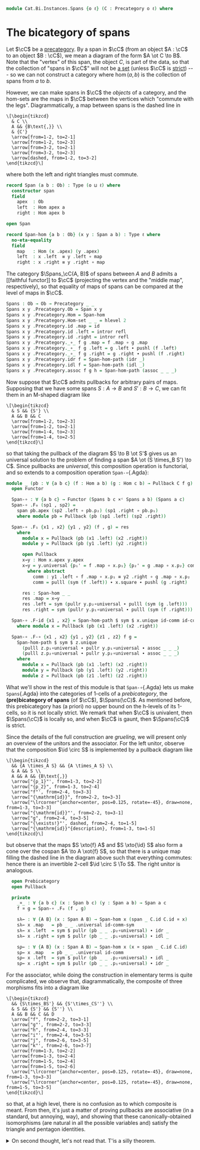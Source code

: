 <!--
```agda
open import Cat.Instances.Functor
open import Cat.Instances.Product
open import Cat.Diagram.Pullback
open import Cat.Bi.Base
open import Cat.Prelude

import Cat.Reasoning
```
-->

```agda
module Cat.Bi.Instances.Spans {o ℓ} (C : Precategory o ℓ) where
```

<!--
```agda
private module C = Cat.Reasoning C
open C
```
-->

# The bicategory of spans

Let $\cC$ be a [precategory]. By a span in $\cC$ (from an object
$A : \cC$ to an object $B : \cC$), we mean a diagram of the form
$A \ot C \to B$. Note that the "vertex" of this span, the object $C$, is
part of the data, so that the collection of "spans in $\cC$" will not
be [a set] (unless $\cC$ is [strict]) --- so we can not construct a
category where $\hom(a,b)$ is the collection of spans from $a$ to $b$.

[precategory]: Cat.Base.html
[a set]: 1Lab.HLevel.html#is-set
[strict]: Cat.Instances.StrictCat.html

However, we can make spans in $\cC$ the _objects_ of a category, and
the hom-sets are the maps in $\cC$ between the vertices which
"commute with the legs". Diagrammatically, a map between spans is the
dashed line in

~~~{.quiver}
\[\begin{tikzcd}
  & C \\
  A && {B\text{,}} \\
  & {C'}
  \arrow[from=1-2, to=2-1]
  \arrow[from=1-2, to=2-3]
  \arrow[from=3-2, to=2-1]
  \arrow[from=3-2, to=2-3]
  \arrow[dashed, from=1-2, to=3-2]
\end{tikzcd}\]
~~~

where both the left and right triangles must commute.

```agda
record Span (a b : Ob) : Type (o ⊔ ℓ) where
  constructor span
  field
    apex  : Ob
    left  : Hom apex a
    right : Hom apex b

open Span

record Span-hom {a b : Ob} (x y : Span a b) : Type ℓ where
  no-eta-equality
  field
    map   : Hom (x .apex) (y .apex)
    left  : x .left  ≡ y .left ∘ map
    right : x .right ≡ y .right ∘ map
```

<!--
```agda
open Span-hom
unquoteDecl H-Level-Span-hom = declare-record-hlevel 2 H-Level-Span-hom (quote Span-hom)

instance
  Underlying-Span : ∀ {a b} ⦃ _ : Underlying Ob ⦄ → Underlying (Span a b)
  Underlying-Span = record { ⌞_⌟ = λ S → ⌞ S .apex ⌟ }

Span-hom-path
  : {a b : Ob} {x y : Span a b} {f g : Span-hom x y}
  → f .map ≡ g .map → f ≡ g
Span-hom-path p i .map = p i
Span-hom-path {x = x} {y} {f} {g} p i .left j =
  is-set→squarep (λ i j → Hom-set _ _)
    (λ _ → x .left) (λ j → f .left j) (λ j → g .left j) (λ j → y .left ∘ p j) i j
Span-hom-path {x = x} {y} {f} {g} p i .right j =
  is-set→squarep (λ i j → Hom-set _ _)
    (λ _ → x .right) (λ j → f .right j) (λ j → g .right j) (λ j → y .right ∘ p j) i j
```
-->

The category $\Spans_\cC(A, B)$ of spans between $A$ and $B$ admits a
[[faithful functor]] to $\cC$ (projecting the vertex and the "middle
map", respectively), so that equality of maps of spans can be compared
at the level of maps in $\cC$.

```agda
Spans : Ob → Ob → Precategory _ _
Spans x y .Precategory.Ob = Span x y
Spans x y .Precategory.Hom = Span-hom
Spans x y .Precategory.Hom-set _ _ = hlevel 2
Spans x y .Precategory.id .map = id
Spans x y .Precategory.id .left = intror refl
Spans x y .Precategory.id .right = intror refl
Spans x y .Precategory._∘_ f g .map = f .map ∘ g .map
Spans x y .Precategory._∘_ f g .left = g .left ∙ pushl (f .left)
Spans x y .Precategory._∘_ f g .right = g .right ∙ pushl (f .right)
Spans x y .Precategory.idr f = Span-hom-path (idr _)
Spans x y .Precategory.idl f = Span-hom-path (idl _)
Spans x y .Precategory.assoc f g h = Span-hom-path (assoc _ _ _)
```

Now suppose that $\cC$ admits pullbacks for arbitrary pairs of maps.
Supposing that we have some spans $S : A \to B$ and $S' : B \to C$, we
can fit them in an M-shaped diagram like

~~~{.quiver}
\[\begin{tikzcd}
  & S && {S'} \\
  A && B && C
  \arrow[from=1-2, to=2-3]
  \arrow[from=1-2, to=2-1]
  \arrow[from=1-4, to=2-3]
  \arrow[from=1-4, to=2-5]
\end{tikzcd}\]
~~~

so that taking the pullback of the diagram $S \to B \ot S'$ gives us an
universal solution to the problem of finding a span $A \ot (S \times_B
S') \to C$. Since pullbacks are _universal_, this composition operation
is functorial, and so extends to a composition operation `Span-∘`{.Agda}:

```agda
module _ (pb : ∀ {a b c} (f : Hom a b) (g : Hom c b) → Pullback C f g) where
  open Functor

  Span-∘ : ∀ {a b c} → Functor (Spans b c ×ᶜ Spans a b) (Spans a c)
  Span-∘ .F₀ (sp1 , sp2) =
    span pb.apex (sp2 .left ∘ pb.p₂) (sp1 .right ∘ pb.p₁)
    where module pb = Pullback (pb (sp1 .left) (sp2 .right))

  Span-∘ .F₁ {x1 , x2} {y1 , y2} (f , g) = res
    where
      module x = Pullback (pb (x1 .left) (x2 .right))
      module y = Pullback (pb (y1 .left) (y2 .right))

      open Pullback
      x→y : Hom x.apex y.apex
      x→y = y.universal {p₁' = f .map ∘ x.p₁} {p₂' = g .map ∘ x.p₂} comm
        where abstract
          comm : y1 .left ∘ f .map ∘ x.p₁ ≡ y2 .right ∘ g .map ∘ x.p₂
          comm = pulll (sym (f .left)) ∙ x.square ∙ pushl (g .right)

      res : Span-hom _ _
      res .map = x→y
      res .left = sym (pullr y.p₂∘universal ∙ pulll (sym (g .left)))
      res .right = sym (pullr y.p₁∘universal ∙ pulll (sym (f .right)))

  Span-∘ .F-id {x1 , x2} = Span-hom-path $ sym $ x.unique id-comm id-comm
    where module x = Pullback (pb (x1 .left) (x2 .right))

  Span-∘ .F-∘ {x1 , x2} {y1 , y2} {z1 , z2} f g =
    Span-hom-path $ sym $ z.unique
      (pulll z.p₁∘universal ∙ pullr y.p₁∘universal ∙ assoc _ _ _)
      (pulll z.p₂∘universal ∙ pullr y.p₂∘universal ∙ assoc _ _ _)
    where
      module x = Pullback (pb (x1 .left) (x2 .right))
      module y = Pullback (pb (y1 .left) (y2 .right))
      module z = Pullback (pb (z1 .left) (z2 .right))
```

What we'll show in the rest of this module is that `Span-∘`{.Agda} lets
us make `Spans`{.Agda} into the categories of 1-cells of a
_prebicategory_, the **(pre)bicategory of spans** (of $\cC$),
$\Spans(\cC)$. As mentioned before, this prebicategory has (a priori) no
upper bound on the h-levels of its 1-cells, so it is not locally strict.
We remark that when $\cC$ is univalent, then $\Spans(\cC)$ is locally
so, and when $\cC$ is gaunt, then $\Spans(\cC)$ is strict.

Since the details of the full construction are _grueling_, we will
present only an overview of the unitors and the associator. For the left
unitor, observe that the composition $\id \circ S$ is implemented by
a pullback diagram like

~~~{.quiver}
\[\begin{tikzcd}
  && {A \times_A S} && {A \times_A S} \\
  & A && S \\
  A && A && {B\text{,}}
  \arrow["{p_1}"', from=1-3, to=2-2]
  \arrow["{p_2}", from=1-3, to=2-4]
  \arrow["f"', from=2-4, to=3-3]
  \arrow["{\mathrm{id}}", from=2-2, to=3-3]
  \arrow["\lrcorner"{anchor=center, pos=0.125, rotate=-45}, draw=none, from=1-3, to=3-3]
  \arrow["{\mathrm{id}}"', from=2-2, to=3-1]
  \arrow["g", from=2-4, to=3-5]
  \arrow["{\exists!}"', dashed, from=2-4, to=1-5]
  \arrow["{\mathrm{id}}"{description}, from=1-3, to=1-5]
\end{tikzcd}\]
~~~

but observe that the maps $S \xto{f} A$ and $S \xto{\id} S$ also
form a cone over the cospan $A \to A \xot{f} S$, so that there is a
unique map filling the dashed line in the diagram above such that
everything commutes: hence there is an invertible 2-cell $\id \circ
S \To S$. The right unitor is analogous.

```agda
  open Prebicategory
  open Pullback

  private
    _¤_ : ∀ {a b c} (x : Span b c) (y : Span a b) → Span a c
    f ¤ g = Span-∘ .F₀ (f , g)

    sλ← : ∀ {A B} (x : Span A B) → Span-hom x (span _ C.id C.id ¤ x)
    sλ← x .map   = pb _ _ .universal id-comm-sym
    sλ← x .left  = sym $ pullr (pb _ _ .p₂∘universal) ∙ idr _
    sλ← x .right = sym $ pullr (pb _ _ .p₁∘universal) ∙ idl _

    sρ← : ∀ {A B} (x : Span A B) → Span-hom x (x ¤ span _ C.id C.id)
    sρ← x .map   = pb _ _ .universal id-comm
    sρ← x .left  = sym $ pullr (pb _ _ .p₂∘universal) ∙ idl _
    sρ← x .right = sym $ pullr (pb _ _ .p₁∘universal) ∙ idr _
```

For the associator, while doing the construction in elementary terms is
quite complicated, we observe that, diagrammatically, the composite of
three morphisms fits into a diagram like

~~~{.quiver}
\[\begin{tikzcd}
  && {S\times_BS'} && {S'\times_CS''} \\
  & S && {S'} && {S''} \\
  A && B && C && D
  \arrow["f", from=2-2, to=3-1]
  \arrow["g"', from=2-2, to=3-3]
  \arrow["h", from=2-4, to=3-3]
  \arrow["i"', from=2-4, to=3-5]
  \arrow["j", from=2-6, to=3-5]
  \arrow["k"', from=2-6, to=3-7]
  \arrow[from=1-3, to=2-2]
  \arrow[from=1-3, to=2-4]
  \arrow[from=1-5, to=2-4]
  \arrow[from=1-5, to=2-6]
  \arrow["\lrcorner"{anchor=center, pos=0.125, rotate=-45}, draw=none, from=1-3, to=3-3]
  \arrow["\lrcorner"{anchor=center, pos=0.125, rotate=-45}, draw=none, from=1-5, to=3-5]
\end{tikzcd}\]
~~~

so that, at a high level, there is no confusion as to which composite is
meant. From then, it's just a matter of proving pullbacks are
associative (in a standard, but annoying, way), and showing that these
canonically-obtained isomorphisms (are natural in all the possible
variables and) satisfy the triangle and pentagon identities.

<details>
<summary>On second thought, let's not read that. T'is a silly theorem.</summary>

```agda
    sα← : ∀ {A B C D} ((f , g , h) : Span C D × Span B C × Span A B)
        → Span-hom ((f ¤ g) ¤ h) (f ¤ (g ¤ h))
    sα← (f , g , h) .map = pb _ _ .universal resp' where
      abstract
        resp : g .left C.∘ pb (f .left) (g .right) .p₂
           C.∘ pb ((f ¤ g) .left) (h .right) .p₁
             ≡ h .right C.∘ pb ((f ¤ g) .left) (h .right) .p₂
        resp = assoc _ _ _ ∙ pb _ _ .square

      shuffle = pb _ _ .universal {p₁' = pb _ _ .p₂ C.∘ pb _ _ .p₁} {p₂' = pb _ _ .p₂} resp

      abstract
        resp' : f .left C.∘ pb (f .left) (g .right) .p₁
            C.∘ pb ((f ¤ g) .left) (h .right) .p₁
              ≡ (g ¤ h) .right C.∘ shuffle
        resp' = sym $ pullr (pb _ _ .p₁∘universal) ∙ extendl (sym (pb _ _ .square))

    sα← (f , g , h) .left = sym $ pullr (pb _ _ .p₂∘universal) ∙ pullr (pb _ _ .p₂∘universal)
    sα← (f , g , h) .right = sym $ pullr (pb _ _ .p₁∘universal) ∙ assoc _ _ _

    sα→ : ∀ {A B C D} ((f , g , h) : Span C D × Span B C × Span A B)
        → Span-hom (f ¤ (g ¤ h)) ((f ¤ g) ¤ h)
    sα→ (f , g , h) .map = pb _ _ .universal resp' where
      abstract
        resp : f .left C.∘ pb (f .left) ((g ¤ h) .right) .p₁
             ≡ g .right C.∘ pb (g .left) (h .right) .p₁
           C.∘ pb (f .left) ((g ¤ h) .right) .p₂
        resp = pb _ _ .square ∙ sym (assoc _ _ _)

      shuffle = pb _ _ .universal {p₁' = pb _ _ .p₁} {p₂' = pb _ _ .p₁ C.∘ pb _ _ .p₂} resp

      abstract
        resp' : (f ¤ g) .left C.∘ shuffle
              ≡ h .right C.∘ pb (g .left) (h .right) .p₂
            C.∘ pb (f .left) ((g ¤ h) .right) .p₂
        resp' = pullr (pb _ _ .p₂∘universal) ∙ extendl (pb _ _ .square)

    sα→ (f , g , h) .left = sym $ pullr (pb _ _ .p₂∘universal) ∙ assoc _ _ _
    sα→ (f , g , h) .right = sym $ pullr (pb _ _ .p₁∘universal) ∙ pullr (pb _ _ .p₁∘universal)

  open make-natural-iso
  {-# TERMINATING #-}
  Spanᵇ : Prebicategory _ _ _
  Spanᵇ .Ob = C.Ob
  Spanᵇ .Hom = Spans
  Spanᵇ .id = span _ C.id C.id
  Spanᵇ .compose = Span-∘
  Spanᵇ .unitor-l = to-natural-iso ni where
    ni : make-natural-iso (Id {C = Spans _ _}) _
    ni .eta = sλ←
    ni .inv x .map = pb _ _ .p₂
    ni .inv x .left = refl
    ni .inv x .right = pb _ _ .square
    ni .eta∘inv x = Span-hom-path (Pullback.unique₂ (pb _ _) {p = idl _ ∙ ap₂ C._∘_ refl (introl refl)}
      (pulll (pb _ _ .p₁∘universal))
      (pulll (pb _ _ .p₂∘universal))
      (id-comm ∙ pb _ _ .square)
      id-comm)
    ni .inv∘eta x = Span-hom-path (pb _ _ .p₂∘universal)
    ni .natural x y f = Span-hom-path $
      Pullback.unique₂ (pb _ _) {p = idl _ ∙ f .right}
        (pulll (pb _ _ .p₁∘universal) ∙ pullr (pb _ _ .p₁∘universal) ∙ idl _)
        (pulll (pb _ _ .p₂∘universal) ∙ pullr (pb _ _ .p₂∘universal) ∙ idr _)
        (pulll (pb _ _ .p₁∘universal) ∙ sym (f .right))
        (pulll (pb _ _ .p₂∘universal) ∙ idl _)
  Spanᵇ .unitor-r = to-natural-iso ni where
    ni : make-natural-iso (Id {C = Spans _ _}) _
    ni .eta = sρ←
    ni .inv _ .map = pb _ _ .p₁
    ni .inv _ .left = sym (pb _ _ .square)
    ni .inv _ .right = refl
    ni .eta∘inv x = Span-hom-path (Pullback.unique₂ (pb _ _) {p = introl refl}
      (pulll (pb _ _ .p₁∘universal) ∙ idl _)
      (pulll (pb _ _ .p₂∘universal))
      (idr _)
      (id-comm ∙ sym (pb _ _ .square)))
    ni .inv∘eta x = Span-hom-path (pb _ _ .p₁∘universal)
    ni .natural x y f = Span-hom-path $
      Pullback.unique₂ (pb _ _) {p = sym (f .left) ∙ introl refl}
        (pulll (pb _ _ .p₁∘universal) ∙ pullr (pb _ _ .p₁∘universal) ∙ idr _)
        (pulll (pb _ _ .p₂∘universal) ∙ pullr (pb _ _ .p₂∘universal) ∙ idl _)
        (pulll (pb _ _ .p₁∘universal) ∙ idl _)
        (pulll (pb _ _ .p₂∘universal) ∙ sym (f .left))
  Spanᵇ .associator = to-natural-iso ni where
    ni : make-natural-iso _ _
    ni .eta = sα←
    ni .inv = sα→
    ni .eta∘inv x = Span-hom-path $
      Pullback.unique₂ (pb _ _) {p = pb _ _ .square}
      (pulll (pb _ _ .p₁∘universal) ∙ pullr (pb _ _ .p₁∘universal) ∙ pb _ _ .p₁∘universal)
      (pulll (pb _ _ .p₂∘universal) ∙ unique₂ (pb _ _) {p = extendl (pb _ _ .square)}
          (pulll (pb _ _ .p₁∘universal) ∙ pullr (pb _ _ .p₁∘universal) ∙ pb _ _ .p₂∘universal)
          (pulll (pb _ _ .p₂∘universal) ∙ pb _ _ .p₂∘universal)
          refl refl)
      (idr _)
      (idr _)
    ni .inv∘eta x = Span-hom-path $
      Pullback.unique₂ (pb _ _) {p = pb _ _ .square}
      (pulll (pb _ _ .p₁∘universal) ∙ unique₂ (pb _ _) {p = extendl (pb _ _ .square)}
        (pulll (pb _ _ .p₁∘universal) ∙ pb _ _ .p₁∘universal)
        (pulll (pb _ _ .p₂∘universal) ∙ pullr (pb _ _ .p₂∘universal) ∙ pb _ _ .p₁∘universal)
        refl refl)
      (pulll (pb _ _ .p₂∘universal) ∙ pullr (pb _ _ .p₂∘universal) ∙ pb _ _ .p₂∘universal)
      (idr _)
      (idr _)
    ni .natural x y f = Span-hom-path $ Pullback.unique₂ (pb _ _)
      {p₁' = f .fst .map C.∘ pb _ _ .p₁ C.∘ pb _ _ .p₁}
      {p₂' = pb _ _ .universal
        {p₁' = f .snd .fst .map C.∘ pb _ _ .p₂ C.∘ pb _ _ .p₁}
        {p₂' = f .snd .snd .map C.∘ pb _ _ .p₂}
        (pulll (sym (f .snd .fst .left)) ∙ assoc _ _ _ ∙ pb _ _ .square ∙ pushl (f .snd .snd .right))}
      {p = sym $ pullr (pb _ _ .p₁∘universal) ∙ pulll (sym (f .snd .fst .right)) ∙ extendl (sym (pb _ _ .square)) ∙ pushl (f .fst .left)}
      (pulll (pb _ _ .p₁∘universal) ∙ pullr (pb _ _ .p₁∘universal))
      (pulll (pb _ _ .p₂∘universal) ∙ pb _ _ .unique
        (pulll (extendl (pb _ _ .p₁∘universal)) ∙ pullr (pullr (pb _ _ .p₂∘universal)) ∙ ap₂ C._∘_ refl (pb _ _ .p₁∘universal))
        (pulll (extendl (pb _ _ .p₂∘universal)) ∙ pullr (pullr (pb _ _ .p₂∘universal)) ∙ ap₂ C._∘_ refl (pb _ _ .p₂∘universal)))
      (pulll (pb _ _ .p₁∘universal) ∙ pullr (pb _ _ .p₁∘universal) ∙ pulll (pb _ _ .p₁∘universal) ∙ sym (assoc _ _ _))
      (pulll (pb _ _ .p₂∘universal) ∙ pb _ _ .unique
        (pulll (pb _ _ .p₁∘universal) ∙ pullr (pb _ _ .p₁∘universal) ∙ extendl (pb _ _ .p₂∘universal))
        (pulll (pb _ _ .p₂∘universal) ∙ pb _ _ .p₂∘universal))
  Spanᵇ .triangle f g = Span-hom-path $
    pb _ _ .unique
      (pulll (pb _ _ .p₁∘universal) ∙ pullr (pb _ _ .p₁∘universal) ∙ pb _ _ .p₁∘universal ∙ introl refl)
      (pulll (pb _ _ .p₂∘universal) ∙ pullr (pb _ _ .p₂∘universal) ∙ eliml refl)
  Spanᵇ .pentagon f g h i = Span-hom-path $
    Pullback.unique₂ (pb _ _)
      {p = pullr (pulll (pb _ _ .p₂∘universal) ∙ pullr (pulll (pb _ _ .p₂∘universal) ∙ pullr (pb _ _ .p₂∘universal)) ∙ ap₂ C._∘_ refl (pulll (pb _ _ .p₁∘universal)))
         ∙ ap₂ C._∘_ refl (extendl (pb _ _ .p₂∘universal)) ∙ sym (ap₂ C._∘_ refl (idl _ ∙ extendl (pb _ _ .p₂∘universal)) ∙ extendl (sym (pb _ _ .square)))}
      (pulll (pb _ _ .p₁∘universal) ∙ pullr (pulll (pb _ _ .p₁∘universal)))
      (pulll (pb _ _ .p₂∘universal) ∙ pullr (pulll (pb _ _ .p₂∘universal) ∙ pullr (pb _ _ .p₂∘universal)))
      (pulll (pb _ _ .p₁∘universal)
      ∙ Pullback.unique₂ (pb _ _) {p = pullr (pb _ _ .p₂∘universal) ∙ extendl (pb _ _ .square) ∙ sym (assoc _ _ _)}
          (pulll (pb _ _ .p₁∘universal) ∙ pb _ _ .p₁∘universal)
          (pulll (pb _ _ .p₂∘universal) ∙ pullr (pb _ _ .p₂∘universal))
          (pulll (pb _ _ .p₁∘universal) ∙ pb _ _ .unique
            (pulll (pb _ _ .p₁∘universal) ∙ pulll (pb _ _ .p₁∘universal) ∙ pb _ _ .p₁∘universal ∙ idl _)
            (pulll (pb _ _ .p₂∘universal) ∙ pulll (pullr (pb _ _ .p₂∘universal)) ∙ pullr (pullr (pb _ _ .p₂∘universal) ∙ pulll (pb _ _ .p₁∘universal)) ∙ pulll (pb _ _ .p₁∘universal)))
          (pulll (pb _ _ .p₂∘universal) ∙ pullr (pulll (pb _ _ .p₂∘universal) ∙ pullr (pb _ _ .p₂∘universal))
          ∙ ap₂ C._∘_ refl (pulll (pb _ _ .p₁∘universal)) ∙ pulll (pb _ _ .p₂∘universal) ∙ sym (assoc _ _ _)))
      ( pulll (pb _ _ .p₂∘universal)
      ∙∙ pullr (pb _ _ .p₂∘universal)
      ∙∙ sym (idl _ ∙∙ pulll (pb _ _ .p₂∘universal) ∙∙ sym (assoc _ _ _)))
```
</details>

